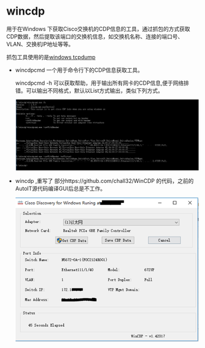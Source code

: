 # wincdp
用于在Windows 下获取Cisco交换机的CDP信息的工具，通过抓包的方式获取CDP数据，然后提取该端口的交换机信息，如交换机名称、连接的端口号、VLAN、交换机IP地址等等。

抓包工具使用的是[windows tcpdump](https://www.microolap.com/products/network/tcpdump/)

* wincdpcmd 一个用于命令行下的CDP信息获取工具。

  wincdpcmd -h 可以获取帮助，用于输出所有网卡的CDP信息,便于网络排错。可以输出不同格式，默认以List方式输出，类似下列方式。

  ![screenshot](screenshot.png)


* wincdp ,重写了 部分https://github.com/chall32/WinCDP 的代码，之前的AutoIT源代码编译GUI后总是不工作。

  ![screenshot2](screenshot2.png)
